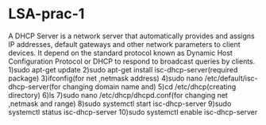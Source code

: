 # LSA-prac-1
A DHCP Server is a network server that automatically provides and assigns IP addresses, default gateways and other network parameters to client devices. It depend on the standard protocol known as Dynamic Host Configuration Protocol or DHCP to respond to broadcast queries by clients.
1)sudo apt-get update
2)sudo apt-get install isc-dhcp-server(required package)
3)ifconfig(for net ,netmask address)
4)sudo nano /etc/default/isc-dhcp-server(for changing domain name and)
5)cd /etc/dhcp(creating directory)
6)ls
7)sudo nano /etc/dhcp/dhcpd.conf(for changing net ,netmask and range)
8)sudo systemctl start isc-dhcp-server
9)sudo systemctl status isc-dhcp-server
10)sudo systemctl enable isc-dhcp-server
